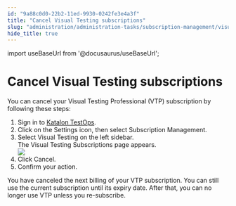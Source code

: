 ```yaml
---
id: "9a88c0d0-22b2-11ed-9930-0242fe3e4a3f"
title: "Cancel Visual Testing subscriptions"
slug: "administration/administration-tasks/subscription-management/visual-testing-subscription/cancel-visual-testing-subscriptions"
hide_title: true
---
```

import useBaseUrl from '@docusaurus/useBaseUrl';


# <a id="task-9068" class="anchor_top_offset"/><a id="ariaid-title1" class="anchor_top_offset"/>Cancel Visual Testing subscriptions

<section xmlns="http://www.w3.org/1999/xhtml" className="section context">You can cancel your Visual Testing Professional (VTP) subscription by following these steps:</section> 
<ol xmlns="http://www.w3.org/1999/xhtml" className="ol steps"><li className="li step stepexpand"><span className="ph cmd">Sign in to <a className="xref j-external-link" href="https://testops.katalon.io/login" target="_blank">Katalon TestOps</a>.</span></li><li className="li step stepexpand"><span className="ph cmd">Click on the <span className="ph uicontrol">Settings</span> icon, then select <span className="ph uicontrol">Subscription Management</span>.</span></li><li className="li step stepexpand"><span className="ph cmd">Select <span className="ph uicontrol">Visual Testing</span> on the left sidebar.</span><div className="itemgroup info">The <span className="ph uicontrol">Visual Testing Subscriptions</span> page appears.</div><div className="itemgroup stepresult"><img className="image" src={useBaseUrl("/9a8b58e0-22b2-11ed-9930-0242fe3e4a3f.png")} /></div></li><li className="li step stepexpand"><span className="ph cmd">Click <span className="ph uicontrol">Cancel</span>.</span></li><li className="li step stepexpand"><span className="ph cmd">Confirm your action.</span></li></ol> 
<section xmlns="http://www.w3.org/1999/xhtml" className="section result">You have canceled the next billing of your VTP subscription. You can still use the current subscription until its expiry date. After that, you can no longer use VTP unless you re-subscribe. </section> 
